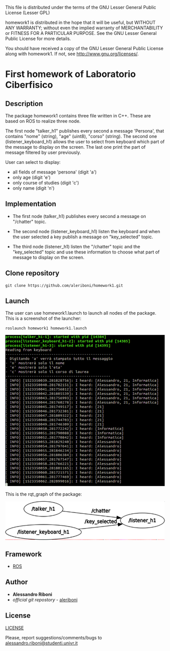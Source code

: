 This file is distributed under the terms of the GNU Lesser General Public License (Lesser GPL)

homework1 is distributed in the hope that it will be useful,
but WITHOUT ANY WARRANTY; without even the implied warranty of
MERCHANTABILITY or FITNESS FOR A PARTICULAR PURPOSE.  See the
GNU Lesser General Public License for more details.

You should have received a copy of the GNU Lesser General Public License
along with homework1. If not, see <http://www.gnu.org/licenses/>.

# First homework of Laboratorio Ciberfisico

## Description

The package homework1 contains three file written in C++.
These are based on ROS to realize three node.

The first node "talker_h1" publishes every second a message 'Persona', that contains
"nome" (string), "age" (uint8), "corso" (string).
The second one (listener_keyboard_h1) allows the user to select from keyboard which part of the message
to display on the screen.
The last one print the part of message filtered by user previously.

User can select to display:
* all fields of message 'persona' (digit 'a')
* only age (digit 'e')
* only course of studies (digit 'c')
* only name (digit 'n')


## Implementation

* The first node (talker_h1) publishes every second a message on "/chatter" topic.

* The second node (listener_keyboard_h1) listen the keyboard and when the user selected a key publish a message on
"key_selected" topic.

* The third node (listener_h1) listen the "/chatter" topic and the "key_selected" topic and use these information
to choose what part of message to display on the screen.

## Clone repository


```
git clone https://github.com/aleriboni/homework1.git
```

## Launch

The user can use homework1.launch to launch all nodes of the package.
This is a screenshot of the launcher:

```
roslaunch homework1 homework1.launch
```

![screen launcher](images/screen_launch.png)


This is the rqt_graph of the package:

![rosgraph](images/rosgraph.png)


## Framework

* [ROS](http://wiki.ros.org/)

## Author

* **Alessandro Riboni**
* *official git repostory* - [aleriboni](https://github.com/aleriboni)

## License

 [LICENSE](LICENSE)

Please, report suggestions/comments/bugs to<br>
alessandro.riboni@studenti.univr.it
